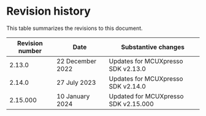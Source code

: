 # Revision history

This table summarizes the revisions to this document.

|Revision number|Date|Substantive changes|
|---------------|----|-------------------|
|2.13.0|22 December 2022|Updates for MCUXpresso SDK v2.13.0|
|2.14.0|27 July 2023|Updates for MCUXpresso SDK v2.14.0|
|2.15.000|10 January 2024|Updated for MCUXpresso SDK v2.15.000|

